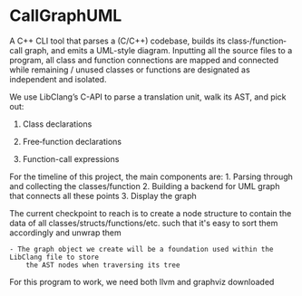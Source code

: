 # CallGraphUML

A C++ CLI tool that parses a (C/C++) codebase, builds its class‐/function‐call graph, and emits a UML-style diagram.
Inputting all the source files to a program, all class and function connections are mapped and connected while remaining / unused 
classes or functions are designated as independent and isolated.

We use LibClang’s C-API to parse a translation unit, walk its AST, and pick out:

1. Class declarations

2. Free‐function declarations

3. Function-call expressions






For the timeline of this project, the main components are: 
    1. Parsing through and collecting the classes/function
    2. Building a backend for UML graph that connects all these points
    3. Display the graph

    
The current checkpoint to reach is to create a node structure to contain the data of all classes/structs/functions/etc. such that it's easy to sort them accordingly
and unwrap them

    - The graph object we create will be a foundation used within the LibClang file to store
        the AST nodes when traversing its tree


For this program to work, we need both llvm and graphviz downloaded

